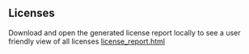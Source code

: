 ## Licenses


Download and open the generated license report locally to see a user friendly view of all licenses [license_report.html](https://github.com/DeloitteDigitalDC/CWS/blob/master/evidence/licenses/license_report.html)
